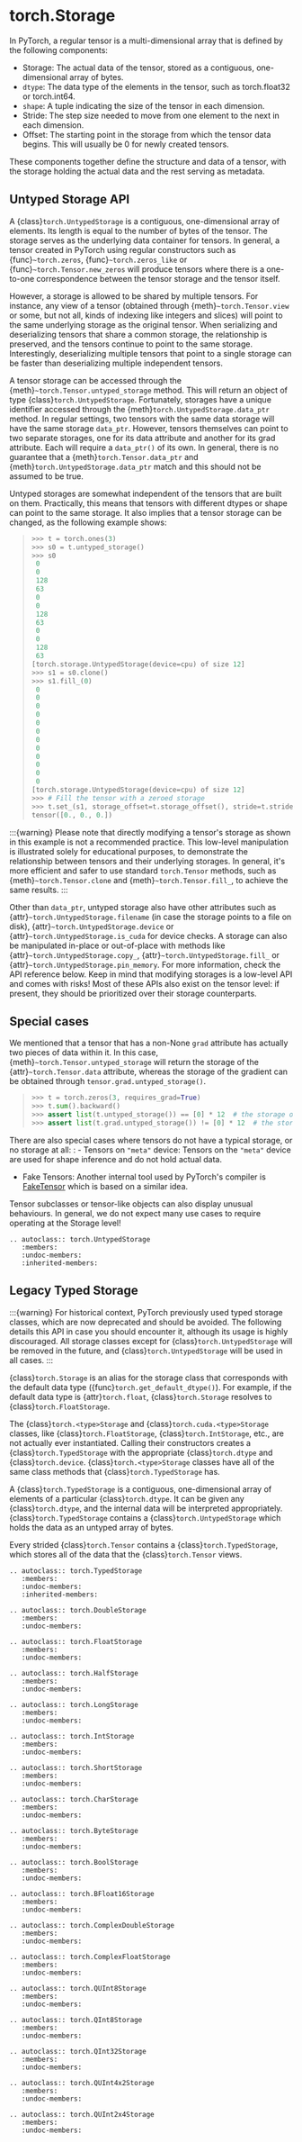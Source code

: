 # torch.Storage

In PyTorch, a regular tensor is a multi-dimensional array that is defined by the following components:

- Storage: The actual data of the tensor, stored as a contiguous, one-dimensional array of bytes.
- `dtype`: The data type of the elements in the tensor, such as torch.float32 or torch.int64.
- `shape`: A tuple indicating the size of the tensor in each dimension.
- Stride: The step size needed to move from one element to the next in each dimension.
- Offset: The starting point in the storage from which the tensor data begins. This will usually be 0 for newly
  created tensors.

These components together define the structure and data of a tensor, with the storage holding the
actual data and the rest serving as metadata.

## Untyped Storage API

A {class}`torch.UntypedStorage` is a contiguous, one-dimensional array of elements. Its length is equal to the number of
bytes of the tensor. The storage serves as the underlying data container for tensors.
In general, a tensor created in PyTorch using regular constructors such as {func}`~torch.zeros`, {func}`~torch.zeros_like`
or {func}`~torch.Tensor.new_zeros` will produce tensors where there is a one-to-one correspondence between the tensor
storage and the tensor itself.

However, a storage is allowed to be shared by multiple tensors.
For instance, any view of a tensor (obtained through {meth}`~torch.Tensor.view` or some, but not all, kinds of indexing
like integers and slices) will point to the same underlying storage as the original tensor.
When serializing and deserializing tensors that share a common storage, the relationship is preserved, and the tensors
continue to point to the same storage. Interestingly, deserializing multiple tensors that point to a single storage
can be faster than deserializing multiple independent tensors.

A tensor storage can be accessed through the {meth}`~torch.Tensor.untyped_storage` method. This will return an object of
type {class}`torch.UntypedStorage`.
Fortunately, storages have a unique identifier accessed through the {meth}`torch.UntypedStorage.data_ptr` method.
In regular settings, two tensors with the same data storage will have the same storage `data_ptr`.
However, tensors themselves can point to two separate storages, one for its data attribute and another for its grad
attribute. Each will require a `data_ptr()` of its own. In general, there is no guarantee that a
{meth}`torch.Tensor.data_ptr` and {meth}`torch.UntypedStorage.data_ptr` match and this should not be assumed to be true.

Untyped storages are somewhat independent of the tensors that are built on them. Practically, this means that tensors
with different dtypes or shape can point to the same storage.
It also implies that a tensor storage can be changed, as the following example shows:

> ```python
> >>> t = torch.ones(3)
> >>> s0 = t.untyped_storage()
> >>> s0
>  0
>  0
>  128
>  63
>  0
>  0
>  128
>  63
>  0
>  0
>  128
>  63
> [torch.storage.UntypedStorage(device=cpu) of size 12]
> >>> s1 = s0.clone()
> >>> s1.fill_(0)
>  0
>  0
>  0
>  0
>  0
>  0
>  0
>  0
>  0
>  0
>  0
>  0
> [torch.storage.UntypedStorage(device=cpu) of size 12]
> >>> # Fill the tensor with a zeroed storage
> >>> t.set_(s1, storage_offset=t.storage_offset(), stride=t.stride(), size=t.size())
> tensor([0., 0., 0.])
> ```

:::{warning}
Please note that directly modifying a tensor's storage as shown in this example is not a recommended practice.
This low-level manipulation is illustrated solely for educational purposes, to demonstrate the relationship between
tensors and their underlying storages. In general, it's more efficient and safer to use standard `torch.Tensor`
methods, such as {meth}`~torch.Tensor.clone` and {meth}`~torch.Tensor.fill_`, to achieve the same results.
:::

Other than `data_ptr`, untyped storage also have other attributes such as {attr}`~torch.UntypedStorage.filename`
(in case the storage points to a file on disk), {attr}`~torch.UntypedStorage.device` or
{attr}`~torch.UntypedStorage.is_cuda` for device checks. A storage can also be manipulated in-place or
out-of-place with methods like {attr}`~torch.UntypedStorage.copy_`, {attr}`~torch.UntypedStorage.fill_` or
{attr}`~torch.UntypedStorage.pin_memory`. For more information, check the API
reference below. Keep in mind that modifying storages is a low-level API and comes with risks!
Most of these APIs also exist on the tensor level: if present, they should be prioritized over their storage
counterparts.

## Special cases

We mentioned that a tensor that has a non-None `grad` attribute has actually two pieces of data within it.
In this case, {meth}`~torch.Tensor.untyped_storage` will return the storage of the {attr}`~torch.Tensor.data` attribute,
whereas the storage of the gradient can be obtained through `tensor.grad.untyped_storage()`.

> ```python
> >>> t = torch.zeros(3, requires_grad=True)
> >>> t.sum().backward()
> >>> assert list(t.untyped_storage()) == [0] * 12  # the storage of the tensor is just 0s
> >>> assert list(t.grad.untyped_storage()) != [0] * 12  # the storage of the gradient isn't
> ```

There are also special cases where tensors do not have a typical storage, or no storage at all:
: - Tensors on `"meta"` device: Tensors on the `"meta"` device are used for shape inference
    and do not hold actual data.
  - Fake Tensors: Another internal tool used by PyTorch's compiler is
    [FakeTensor](https://pytorch.org/docs/stable/torch.compiler_fake_tensor.html) which is based on a similar idea.

Tensor subclasses or tensor-like objects can also display unusual behaviours. In general, we do not
expect many use cases to require operating at the Storage level!

```{eval-rst}
.. autoclass:: torch.UntypedStorage
   :members:
   :undoc-members:
   :inherited-members:
```

## Legacy Typed Storage

:::{warning}
For historical context, PyTorch previously used typed storage classes, which are
now deprecated and should be avoided. The following details this API in case you
should encounter it, although its usage is highly discouraged.
All storage classes except for {class}`torch.UntypedStorage` will be removed
in the future, and {class}`torch.UntypedStorage` will be used in all cases.
:::

{class}`torch.Storage` is an alias for the storage class that corresponds with
the default data type ({func}`torch.get_default_dtype()`). For example, if the
default data type is {attr}`torch.float`, {class}`torch.Storage` resolves to
{class}`torch.FloatStorage`.

The {class}`torch.<type>Storage` and {class}`torch.cuda.<type>Storage` classes,
like {class}`torch.FloatStorage`, {class}`torch.IntStorage`, etc., are not
actually ever instantiated. Calling their constructors creates
a {class}`torch.TypedStorage` with the appropriate {class}`torch.dtype` and
{class}`torch.device`. {class}`torch.<type>Storage` classes have all of the
same class methods that {class}`torch.TypedStorage` has.

A {class}`torch.TypedStorage` is a contiguous, one-dimensional array of
elements of a particular {class}`torch.dtype`. It can be given any
{class}`torch.dtype`, and the internal data will be interpreted appropriately.
{class}`torch.TypedStorage` contains a {class}`torch.UntypedStorage` which
holds the data as an untyped array of bytes.

Every strided {class}`torch.Tensor` contains a {class}`torch.TypedStorage`,
which stores all of the data that the {class}`torch.Tensor` views.

```{eval-rst}
.. autoclass:: torch.TypedStorage
   :members:
   :undoc-members:
   :inherited-members:
```

```{eval-rst}
.. autoclass:: torch.DoubleStorage
   :members:
   :undoc-members:
```

```{eval-rst}
.. autoclass:: torch.FloatStorage
   :members:
   :undoc-members:
```

```{eval-rst}
.. autoclass:: torch.HalfStorage
   :members:
   :undoc-members:
```

```{eval-rst}
.. autoclass:: torch.LongStorage
   :members:
   :undoc-members:
```

```{eval-rst}
.. autoclass:: torch.IntStorage
   :members:
   :undoc-members:
```

```{eval-rst}
.. autoclass:: torch.ShortStorage
   :members:
   :undoc-members:
```

```{eval-rst}
.. autoclass:: torch.CharStorage
   :members:
   :undoc-members:
```

```{eval-rst}
.. autoclass:: torch.ByteStorage
   :members:
   :undoc-members:
```

```{eval-rst}
.. autoclass:: torch.BoolStorage
   :members:
   :undoc-members:
```

```{eval-rst}
.. autoclass:: torch.BFloat16Storage
   :members:
   :undoc-members:
```

```{eval-rst}
.. autoclass:: torch.ComplexDoubleStorage
   :members:
   :undoc-members:
```

```{eval-rst}
.. autoclass:: torch.ComplexFloatStorage
   :members:
   :undoc-members:
```

```{eval-rst}
.. autoclass:: torch.QUInt8Storage
   :members:
   :undoc-members:
```

```{eval-rst}
.. autoclass:: torch.QInt8Storage
   :members:
   :undoc-members:
```

```{eval-rst}
.. autoclass:: torch.QInt32Storage
   :members:
   :undoc-members:
```

```{eval-rst}
.. autoclass:: torch.QUInt4x2Storage
   :members:
   :undoc-members:
```

```{eval-rst}
.. autoclass:: torch.QUInt2x4Storage
   :members:
   :undoc-members:
```
